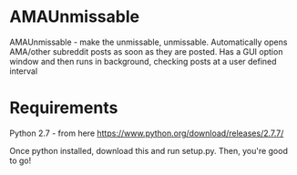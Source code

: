 # AMAUnmissable
AMAUnmissable - make the unmissable, unmissable.  Automatically opens AMA/other subreddit posts as soon as they are posted.  Has a GUI option window and then runs in background, checking posts at a user defined interval

# Requirements

Python 2.7 - from here https://www.python.org/download/releases/2.7.7/

Once python installed, download this and run setup.py.  Then, you're good to go!
